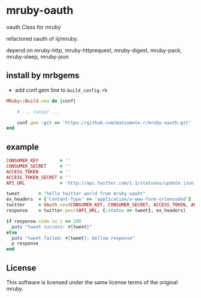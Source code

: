 # mruby-oauth 
oauth Class for mruby

refactored oauth of iij/mruby.

depend on mruby-http, mruby-httprequest, mruby-digest, mruby-pack, mruby-sleep, mruby-json

## install by mrbgems
 - add conf.gem line to `build_config.rb`
```ruby
MRuby::Build.new do |conf|

    # ... (snip) ...

    conf.gem :git => 'https://github.com/matsumoto-r/mruby-oauth.git'
end
```

## example

```ruby
CONSUMER_KEY        = ''
CONSUMER_SECRET     = ''
ACCESS_TOKEN        = ''
ACCESS_TOKEN_SECRET = ''
API_URL             = 'http://api.twitter.com/1.1/statuses/update.json'

tweet       = "hello twitter world from mruby-oauht"
ex_headers  = {'Content-Type' => 'application/x-www-form-urlencoded'}
twitter     = OAuth.new(CONSUMER_KEY, CONSUMER_SECRET, ACCESS_TOKEN, ACCESS_TOKEN_SECRET)
response    = twitter.post(API_URL, {:status => tweet}, ex_headers)

if response.code.to_i == 200
  puts "tweet success: #{tweet}"
else
  puts "tweet failed: #{tweet}: bellow response"
  p response
end
```

## License
This software is licensed under the same license terms of the original mruby.

